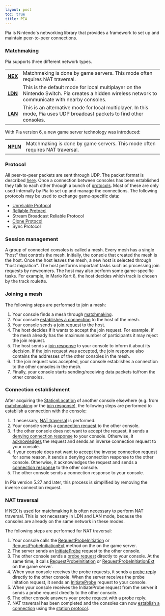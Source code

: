 ```yaml
---
layout: post
toc: true
title: PIA
---
```


Pia is Nintendo's networking library that provides a framework to set up and maintain peer-to-peer connections.

### Matchmaking
Pia supports three different network types.

<table>
  <tr>
    <td><b><a href="/docs/nex">NEX</a></b></td><td>Matchmaking is done by game servers. This mode often requires NAT traversal.</td>
  </tr>
  <tr>
    <td><b><a href="/docs/pia/ldn">LDN</a></b></td><td>This is the default mode for local multiplayer on the Nintendo Switch. Pia creates a hidden wireless network to communicate with nearby consoles.</td>
  </tr>
  <tr>
    <td><b><a href="/docs/pia/lan">LAN</a></b></td><td>This is an alternative mode for local multiplayer. In this mode, Pia uses UDP broadcast packets to find other consoles.</td>
  </tr>
</table>

With Pia version 6, a new game server technology was introduced:

<table>
  <tr>
    <td><b><a href="/docs/npln">NPLN</a></b></td><td>Matchmaking is done by game servers. This mode often requires NAT traversal.</td>
  </tr>
</table>

### Protocol
All peer-to-peer packets are sent through UDP. The packet format is described [here](/docs/pia/protocol). Once a connection between consoles has been established they talk to each other through a bunch of [protocols](/docs/pia/protocols). Most of these are only used internally by Pia to set up and manage the connections. The following protocols may be used to exchange game-specific data:

* [Unreliable Protocol](/docs/pia/protocols/unreliable)
* [Reliable Protocol](/docs/pia/protocols/reliable)
* Stream Broadcast Reliable Protocol
* [Clone Protocol](/docs/pia/protocols/clone)
* Sync Protocol

### Session management
A group of connected consoles is called a mesh. Every mesh has a single "host" that controls the mesh. Initially, the console that created the mesh is the host. Once the host leaves the mesh, a new host is selected through "host migration". The host performs important tasks such as processing join requests by newcomers. The host may also perform some game-specific tasks. For example, in Mario Kart 8, the host decides which track is chosen by the track roulette.

### Joining a mesh
The following steps are performed to join a mesh:

1. Your console finds a mesh through [matchmaking](#matchmaking).
2. Your console [establishes a connection](#connection-establishment) to the host of the mesh.
3. Your console sends a [join request](/docs/pia/protocols/mesh) to the host.
4. The host decides if it wants to accept the join request. For example, if the mesh already has the maximum number of participants it may reject the join request.
5. The host sends a [join response](/docs/pia/protocols/mesh) to your console to inform it about its decision. If the join request was accepted, the join response also contains the addresses of the other consoles in the mesh.
6. If the join request was accepted, your console establishes a connection to the other consoles in the mesh.
7. Finally, your console starts sending/receiving data packets to/from the other consoles.

### Connection establishment
After acquiring the [StationLocation](/docs/pia/types#stationlocation) of another console elsewhere (e.g. from [matchmaking](#matchmaking) or the [join response](#joining-a-mesh)), the following steps are performed to establish a connection with the console:

1. If necessary, [NAT traversal](#nat-traversal) is performed.
2. Your console sends a [connection request](/docs/pia/protocols/station#connection-request) to the other console.
3. If the other console does not want to accept the request, it sends a [denying connection response](/docs/pia/protocols/station#connection-response-denying) to your console. Otherwise, it [acknowledges](/docs/pia/protocols/station#ack) the request and sends an inverse connection request to your console.
4. If your console does not want to accept the inverse connection request for some reason, it sends a denying connection response to the other console. Otherwise, it acknowledges the request and sends a [connection response](/docs/pia/protocols/station#connection-response-accepted) to the other console.
5. The other console sends a connection response to your console.

In Pia version 5.27 and later, this process is simplified by removing the inverse connection request.

### NAT traversal
If NEX is used for matchmaking it is often necessary to perform NAT traversal. This is not necessary in LDN and LAN mode, because the consoles are already on the same network in these modes.

The following steps are performed for NAT traversal:

1. Your console calls the [RequestProbeInitiation](/docs/nex/protocols/nat-traversal#1-requestprobeinitiation) or [RequestProbeInitiationExt](/docs/nex/protocols/nat-traversal#3-requestprobeinitiationext) method on the on the game server.
2. The server sends an [InitiateProbe](/docs/nex/protocols/nat-traversal#2-initiateprobe) request to the other console.
3. The other console sends a [probe request](/docs/pia/protocols/nat-traversal#probe-request) directly to your console. At the same time, it calls [RequestProbeInitiation](/docs/nex/protocols/nat-traversal#1-requestprobeinitiation) or [RequestProbeInitiationExt](/docs/nex/protocols/nat-traversal#3-requestprobeinitiationext) on the game server.
4. When your console receives the probe requests, it sends a [probe reply](/docs/pia/protocols/nat-traversal#probe-reply) directly to the other console. When the server receives the probe initation request, it sends an [InitiateProbe](/docs/nex/protocols/nat-traversal#2-initiateprobe) request to your console.
5. When your console receives the InitiateProbe request from the server it sends a probe request directly to the other console.
6. The other console answers your probe request with a probe reply.
7. NAT traversal has been completed and the consoles can now [establish a connection](#connection-establishment) using the [station protocol](/docs/pia/protocols/station).

